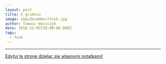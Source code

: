 ```yaml
---
layout: post
title: 5 grudnia
image: img/december/tusk.jpg
author: Tomasz Waszczyk
date: 2018-12-05T10:00:00.000Z
tags:
  - Tusk
---
```


<!-- ### 2019
<br>
<img src="./img/december/tusk.jpg"/><br><br> -->

---

<a href="https://github.com/TomaszWaszczyk/historia.waszczyk.com/edit/master/src/content/december-5.md" target="_blank">Edytuj tę stronę dzieląc się własnymi notatkami!</a>
